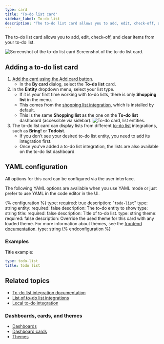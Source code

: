 ```yaml
---
type: card
title: "To-do list card"
sidebar_label: To-do list
description: "The to-do list card allows you to add, edit, check-off, and clear items from your to-do list."
---
```


The to-do list card allows you to add, edit, check-off, and clear items from your to-do list.

<p class='img'>
<img src='/images/dashboards/todo-list_card_shopping-list.png' alt='Screenshot of the to-do list card'>
Screenshot of the to-do list card.
</p>

## Adding a to-do list card

1. [Add the card using the Add card button](/dashboards/cards/#adding-cards-to-your-dashboard).
   - In the **By card** dialog, select the **To-do list** card.
2. In the **Entity** dropdown menu, select your list type.
   - If it is your first time working with to-do lists, there is only **Shopping list** in the menu.
   - This comes from the [shopping list integration](/integrations/shopping_list/), which is installed by default.
   - This is the same **Shopping list** as the one on the **To-do list** dashboard (accessible via sidebar).
   ![To-do card, list entities](/images/dashboards/cards-todo.png).
3. The to-do list card can display lists from different [to-do list](/integrations/#to-do-list) integrations, such as **Bring!** or **Todoist**.
   - If you don't see your desired to-do list entity, you need to add its integration first.
   - Once you've added a to-do list integration, the lists are also available on the to-do list dashboard.

## YAML configuration

All options for this card can be configured via the user interface.

The following YAML options are available when you use YAML mode or just prefer to use YAML in the code editor in the UI.

{% configuration %}
type:
  required: true
  description: "`todo-list`"
  type: string
entity:
  required: false
  description: The to-do entity to show
  type: string
title:
  required: false
  description: Title of to-do list.
  type: string
theme:
  required: false
  description: Override the used theme for this card with any loaded theme. For more information about themes, see the [frontend documentation](/integrations/frontend/).
  type: string
{% endconfiguration %}

### Examples

Title example:

```yaml
type: todo-list
title: todo list
```

## Related topics

- [To-do list integration documentation](/integrations/todo)
- [List of to-do list integrations](/integrations/#to-do-list)
- [Local to-do integration](/integrations/local_todo/)

### Dashboards, cards, and themes

- [Dashboards](/dashboards/dashboards/)
- [Dashboard cards](/dashboards/cards/)
- [Themes](/integrations/frontend/)